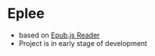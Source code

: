 # Eplee
- based on [Epub.js Reader](https://github.com/futurepress/epubjs-reader)
- Project is in early stage of development

